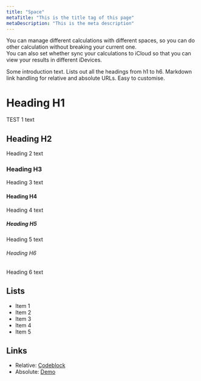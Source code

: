 ```yaml
---
title: "Space"
metaTitle: "This is the title tag of this page"
metaDescription: "This is the meta description"
---
```


You can manage different calculations with different spaces, so you can do other calculation without breaking your current one.  
You can also set whether sync your calculations to iCloud so that you can view your results in different iDevices.

Some introduction text. Lists out all the headings from h1 to h6. Markdown link handling for relative and absolute URLs. Easy to customise.

# Heading H1
TEST 1 text

## Heading H2
Heading 2 text

### Heading H3
Heading 3 text

#### Heading H4
Heading 4 text

##### Heading H5
Heading 5 text

###### Heading H6
Heading 6 text

## Lists
- Item 1
- Item 2
- Item 3
- Item 4
- Item 5

## Links

* Relative: [Codeblock](/codeblock)
* Absolute: [Demo](https://learn.hasura.io/graphql/react)